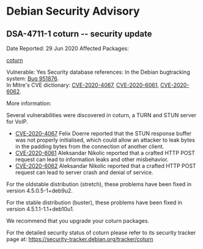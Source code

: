 
Debian Security Advisory
========================


DSA-4711-1 coturn -- security update
------------------------------------



Date Reported:
29 Jun 2020
Affected Packages:

[coturn](https://packages.debian.org/src:coturn)

Vulnerable:
Yes
Security database references:
In the Debian bugtracking system: [Bug 951876](https://bugs.debian.org/cgi-bin/bugreport.cgi?bug=951876).  
In Mitre's CVE dictionary: [CVE-2020-4067](https://security-tracker.debian.org/tracker/CVE-2020-4067), [CVE-2020-6061](https://security-tracker.debian.org/tracker/CVE-2020-6061), [CVE-2020-6062](https://security-tracker.debian.org/tracker/CVE-2020-6062).  

More information:

Several vulnerabilities were discovered in coturn, a TURN and STUN
server for VoIP.


* [CVE-2020-4067](https://security-tracker.debian.org/tracker/CVE-2020-4067)
Felix Doerre reported that the STUN response buffer was not properly
 initialised, which could allow an attacker to leak bytes in the
 padding bytes from the connection of another client.
* [CVE-2020-6061](https://security-tracker.debian.org/tracker/CVE-2020-6061)
Aleksandar Nikolic reported that a crafted HTTP POST request can
 lead to information leaks and other misbehavior.
* [CVE-2020-6062](https://security-tracker.debian.org/tracker/CVE-2020-6062)
Aleksandar Nikolic reported that a crafted HTTP POST request can
 lead to server crash and denial of service.


For the oldstable distribution (stretch), these problems have been fixed
in version 4.5.0.5-1+deb9u2.


For the stable distribution (buster), these problems have been fixed in
version 4.5.1.1-1.1+deb10u1.


We recommend that you upgrade your coturn packages.


For the detailed security status of coturn please refer to its security
tracker page at:
<https://security-tracker.debian.org/tracker/coturn>





